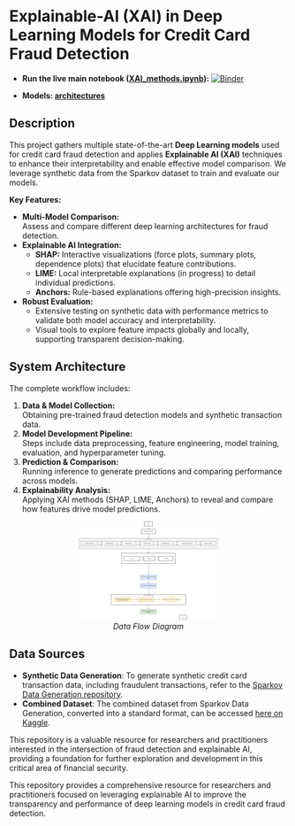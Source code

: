 # Explainable-AI (XAI) in Deep Learning Models for Credit Card Fraud Detection

- **Run the live main notebook ([XAI_methods.ipynb](https://github.com/ThongLai/Credit-Card-Transaction-Fraud-Detection-Using-Explainable-AI/blob/main/XAI_methods.ipynb)):** [![Binder](https://mybinder.org/badge_logo.svg)](https://mybinder.org/v2/gh/ThongLai/Credit-Card-Transaction-Fraud-Detection-Using-Explainable-AI/main?urlpath=%2Fdoc%2Ftree%2FXAI_methods.ipynb)

- **Models: [architectures](https://github.com/ThongLai/Credit-Card-Transaction-Fraud-Detection-Using-Explainable-AI/tree/main/architectures)**<a name="models" id="models"></a>

## Description

This project gathers multiple state-of-the-art **Deep Learning models** used for credit card fraud detection and applies **Explainable AI (XAI)** techniques to enhance their interpretability and enable effective model comparison. We leverage synthetic data from the Sparkov dataset to train and evaluate our models.

**Key Features:**
- **Multi-Model Comparison:**  
  Assess and compare different deep learning architectures for fraud detection.
- **Explainable AI Integration:**  
  - **SHAP:** Interactive visualizations (force plots, summary plots, dependence plots) that elucidate feature contributions.  
  - **LIME:** Local interpretable explanations (in progress) to detail individual predictions.  
  - **Anchors:** Rule-based explanations offering high-precision insights.
  <!-- - **DiCE:** Generates "what-if" scenarios showing the smallest changes needed to flip a model's prediction -->
- **Robust Evaluation:**  
  - Extensive testing on synthetic data with performance metrics to validate both model accuracy and interpretability.
  - Visual tools to explore feature impacts globally and locally, supporting transparent decision-making.

## System Architecture

The complete workflow includes:
1. **Data & Model Collection:**  
   Obtaining pre-trained fraud detection models and synthetic transaction data.
2. **Model Development Pipeline:**  
   Steps include data preprocessing, feature engineering, model training, evaluation, and hyperparameter tuning.
3. **Prediction & Comparison:**  
   Running inference to generate predictions and comparing performance across models.
4. **Explainability Analysis:**  
   Applying XAI methods (SHAP, LIME, Anchors) to reveal and compare how features drive model predictions.

<p align="center">
    <img src="https://github.com/ThongLai/Credit-Card-Transaction-Fraud-Detection-Using-Explainable-AI/blob/main/visualization/Data%20Flow%20Diagram.png" width="50%" />
    <br>
    <em>Data Flow Diagram</em>
</p>

## Data Sources

- **Synthetic Data Generation**: To generate synthetic credit card transaction data, including fraudulent transactions, refer to the [Sparkov Data Generation repository](https://github.com/namebrandon/Sparkov_Data_Generation).
- **Combined Dataset**: The combined dataset from Sparkov Data Generation, converted into a standard format, can be accessed [here on Kaggle](https://www.kaggle.com/datasets/kartik2112/fraud-detection).

This repository is a valuable resource for researchers and practitioners interested in the intersection of fraud detection and explainable AI, providing a foundation for further exploration and development in this critical area of financial security.

This repository provides a comprehensive resource for researchers and practitioners focused on leveraging explainable AI to improve the transparency and performance of deep learning models in credit card fraud detection.